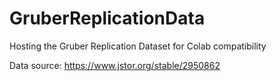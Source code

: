 # GruberReplicationData
Hosting the Gruber Replication Dataset for Colab compatibility


Data source: https://www.jstor.org/stable/2950862

